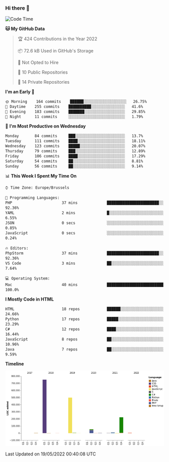 ### Hi there 👋

<!--START_SECTION:waka-->
![Code Time](http://img.shields.io/badge/Code%20Time-0%20secs-blue)

**🐱 My GitHub Data** 

> 🏆 424 Contributions in the Year 2022
 > 
> 📦 72.6 kB Used in GitHub's Storage 
 > 
> 🚫 Not Opted to Hire
 > 
> 📜 10 Public Repositories 
 > 
> 🔑 14 Private Repositories  
 > 
**I'm an Early 🐤** 

```text
🌞 Morning    164 commits    ██████░░░░░░░░░░░░░░░░░░░   26.75% 
🌆 Daytime    255 commits    ██████████░░░░░░░░░░░░░░░   41.6% 
🌃 Evening    183 commits    ███████░░░░░░░░░░░░░░░░░░   29.85% 
🌙 Night      11 commits     ░░░░░░░░░░░░░░░░░░░░░░░░░   1.79%

```
📅 **I'm Most Productive on Wednesday** 

```text
Monday       84 commits     ███░░░░░░░░░░░░░░░░░░░░░░   13.7% 
Tuesday      111 commits    ████░░░░░░░░░░░░░░░░░░░░░   18.11% 
Wednesday    123 commits    █████░░░░░░░░░░░░░░░░░░░░   20.07% 
Thursday     79 commits     ███░░░░░░░░░░░░░░░░░░░░░░   12.89% 
Friday       106 commits    ████░░░░░░░░░░░░░░░░░░░░░   17.29% 
Saturday     54 commits     ██░░░░░░░░░░░░░░░░░░░░░░░   8.81% 
Sunday       56 commits     ██░░░░░░░░░░░░░░░░░░░░░░░   9.14%

```


📊 **This Week I Spent My Time On** 

```text
⌚︎ Time Zone: Europe/Brussels

💬 Programming Languages: 
PHP                      37 mins             ███████████████████████░░   92.36% 
YAML                     2 mins              █░░░░░░░░░░░░░░░░░░░░░░░░   6.55% 
JSON                     0 secs              ░░░░░░░░░░░░░░░░░░░░░░░░░   0.85% 
JavaScript               0 secs              ░░░░░░░░░░░░░░░░░░░░░░░░░   0.24%

🔥 Editors: 
PhpStorm                 37 mins             ███████████████████████░░   92.36% 
VS Code                  3 mins              ██░░░░░░░░░░░░░░░░░░░░░░░   7.64%

💻 Operating System: 
Mac                      40 mins             █████████████████████████   100.0%

```

**I Mostly Code in HTML** 

```text
HTML                     18 repos            ██████░░░░░░░░░░░░░░░░░░░   24.66% 
Python                   17 repos            █████░░░░░░░░░░░░░░░░░░░░   23.29% 
C#                       12 repos            ████░░░░░░░░░░░░░░░░░░░░░   16.44% 
JavaScript               8 repos             ██░░░░░░░░░░░░░░░░░░░░░░░   10.96% 
Java                     7 repos             ██░░░░░░░░░░░░░░░░░░░░░░░   9.59%

```


**Timeline**

![Chart not found](https://raw.githubusercontent.com/guillaumedeplancke/guillaumedeplancke/main/charts/bar_graph.png) 


 Last Updated on 19/05/2022 00:40:08 UTC
<!--END_SECTION:waka-->
